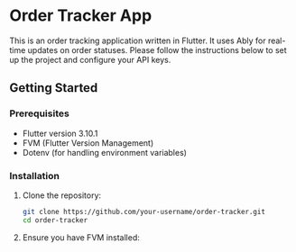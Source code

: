 # Order Tracker App

This is an order tracking application written in Flutter. It uses Ably for real-time updates on order statuses. Please follow the instructions below to set up the project and configure your API keys.

## Getting Started

### Prerequisites

- Flutter version 3.10.1
- FVM (Flutter Version Management)
- Dotenv (for handling environment variables)

### Installation

1. Clone the repository:

   ```bash
   git clone https://github.com/your-username/order-tracker.git
   cd order-tracker
2. Ensure you have FVM installed:

